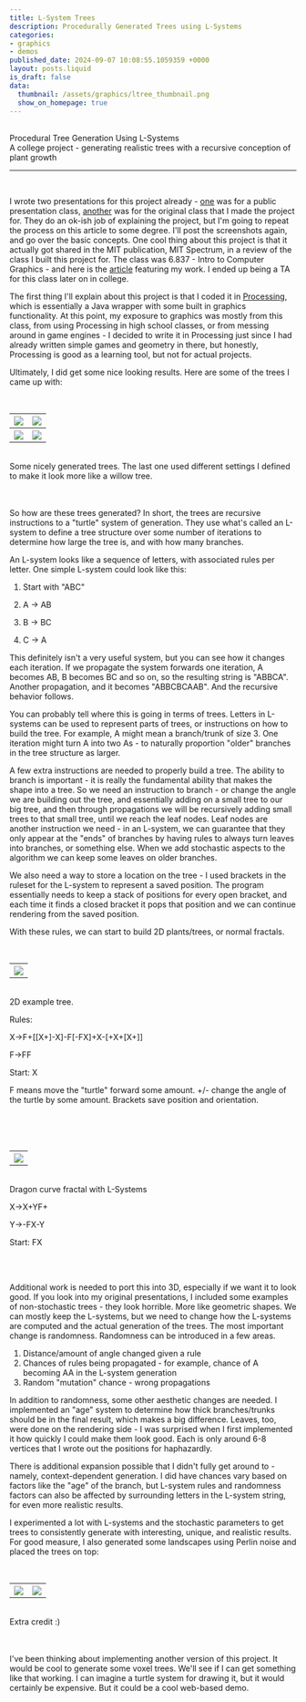 ```yaml
---
title: L-System Trees
description: Procedurally Generated Trees using L-Systems
categories:
- graphics
- demos
published_date: 2024-09-07 10:08:55.1059359 +0000
layout: posts.liquid
is_draft: false
data:
  thumbnail: /assets/graphics/ltree_thumbnail.png
  show_on_homepage: true
---
```

<div class = "blog-post">
<br>
<div class = "title">
Procedural Tree Generation Using L-Systems
</div>

<div class = "page-summary">
A college project - generating realistic trees with a recursive conception of plant growth
</div>
<hr>
<br>

I wrote two presentations for this project already - <a href = "https://docs.google.com/presentation/d/11wzZYV0UGqM01XX659EanH6TFNGjIoHaWYq191uWrS0/edit?usp=sharing">one</a> was for a public presentation class, <a href="https://docs.google.com/presentation/d/1y0om-8VN2joUp4ZKrymeJy1KFlVyNw7cFZEKw-2bOo0/edit?usp=sharing">another</a> was for the original class that I made the project for. They do an ok-ish job of explaining the project, but I'm going to repeat the process on this article to some degree. I'll post the screenshots again, and go over the basic concepts. One cool thing about this project is that it actually got shared in the MIT publication, MIT Spectrum, in a review of the class I built this project for. The class was 6.837 - Intro to Computer Graphics - and here is the <a href = "https://computing.mit.edu/news/algorithms-for-art/">article</a> featuring my work. I ended up being a TA for this class later on in college. 

The first thing I'll explain about this project is that I coded it in <a href = "https://processing.org/">Processing</a>, which is essentially a Java wrapper with some built in graphics functionality. At this point, my exposure to graphics was mostly from this class, from using Processing in high school classes, or from messing around in game engines - I decided to write it in Processing just since I had already written simple games and geometry in there, but honestly, Processing is good as a learning tool, but not for actual projects. 

Ultimately, I did get some nice looking results. Here are some of the trees I came up with:


<div class = "bg-div">
<br>
<table class = "image-table">
<tr>
<th><img src="/assets/graphics/ltree6.PNG"></th>
<th><img src="/assets/graphics/ltree5.PNG"></th>
</tr>
<tr>
<th><img src="/assets/graphics/ltree4.PNG"></th>
<th><img src="/assets/graphics/ltree7.PNG"></th>
</tr>
</table>
<br>
Some nicely generated trees. The last one used different settings I defined to make it look more like a willow tree.
<br>
<br>
</div>
<br>

So how are these trees generated? In short, the trees are recursive instructions to a "turtle" system of generation. They use what's called an L-system to define a tree structure over some number of iterations to determine how large the tree is, and with how many branches. 

An L-system looks like a sequence of letters, with associated rules per letter. One simple L-system could look like this: 

1. Start with "ABC"

2. A -> AB

3. B -> BC

4. C -> A

This definitely isn't a very useful system, but you can see how it changes each iteration. If we propagate the system forwards one iteration, A becomes AB, B becomes BC and so on, so the resulting string is "ABBCA". Another propagation, and it becomes "ABBCBCAAB". And the recursive behavior follows.

You can probably tell where this is going in terms of trees. Letters in L-systems can be used to represent parts of trees, or instructions on how to build the tree. For example, A might mean a branch/trunk of size 3. One iteration might turn A into two As - to naturally proportion "older" branches in the tree structure as larger. 

A few extra instructions are needed to properly build a tree. The ability to branch is important - it is really the fundamental ability that makes the shape into a tree. So we need an instruction to branch - or change the angle we are building out the tree, and essentially adding on a small tree to our big tree, and then through propagations we will be recursively adding small trees to that small tree, until we reach the leaf nodes. Leaf nodes are another instruction we need - in an L-system, we can guarantee that they only appear at the "ends" of branches by having rules to always turn leaves into branches, or something else. When we add stochastic aspects to the algorithm we can keep some leaves on older branches.

We also need a way to store a location on the tree - I used brackets in the ruleset for the L-system to represent a saved position. The program essentially needs to keep a stack of positions for every open bracket, and each time it finds a closed bracket it pops that position and we can continue rendering from the saved position. 

With these rules, we can start to build 2D plants/trees, or normal fractals.

<div class = "bg-div">
<br>
<table class = "image-table">
<th><img src="/assets/graphics/ltree3.PNG"></th>
</table>
<br>
2D example tree. 

Rules:

X->F+[[X+]-X]-F[-FX]+X-[+X+[X+]]

F->FF

Start: X

F means move the "turtle" forward some amount. +/- change the angle of the turtle by some amount. Brackets save position and orientation.
<br>
<br>
</div>
<br>

<div class = "bg-div">
<br>
<table class = "image-table">
<th><img src="/assets/graphics/dragon_fractal.PNG"></th>
</table>
<br>
Dragon curve fractal with L-Systems

X->X+YF+

Y->-FX-Y

Start: FX
<br>
<br>
</div>
<br>

Additional work is needed to port this into 3D, especially if we want it to look good. If you look into my original presentations, I included some examples of non-stochastic trees - they look horrible. More like geometric shapes. We can mostly keep the L-systems, but we need to change how the L-systems are computed and the actual generation of the trees. The most important change is randomness. Randomness can be introduced in a few areas.

1. Distance/amount of angle changed given a rule
2. Chances of rules being propagated - for example, chance of A becoming AA in the L-system generation
3. Random "mutation" chance - wrong propagations

In addition to randomness, some other aesthetic changes are needed. I implemented an "age" system to determine how thick branches/trunks should be in the final result, which makes a big difference. Leaves, too, were done on the rendering side - I was surprised when I first implemented it how quickly I could make them look good. Each is only around 6-8 vertices that I wrote out the positions for haphazardly. 

There is additional expansion possible that I didn't fully get around to - namely, context-dependent generation. I did have chances vary based on factors like the "age" of the branch, but L-system rules and randomness factors can also be affected by surrounding letters in the L-system string, for even more realistic results.

I experimented a lot with L-systems and the stochastic parameters to get trees to consistently generate with interesting, unique, and realistic results. For good measure, I also generated some landscapes using Perlin noise and placed the trees on top:

<div class = "bg-div">
<br>
<table class = "image-table">
<th><img src="/assets/graphics/ltree8.PNG"></th>
<th><img src="/assets/graphics/ltree9.PNG"></th>
</table>
<br>
Extra credit :)
<br>
<br>
</div>
<br>

I've been thinking about implementing another version of this project. It would be cool to generate some voxel trees. We'll see if I can get something like that working. I can imagine a turtle system for drawing it, but it would certainly be expensive. But it could be a cool web-based demo.
</div>